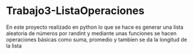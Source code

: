 # Trabajo3-ListaOperaciones
En este proyecto realizado en python lo que se hace es generar una lista aleatoria de números por randint y mediante unas funciones se hacen operaciones básicas como suma, promedio y tambien se da la longitud de la lista  
